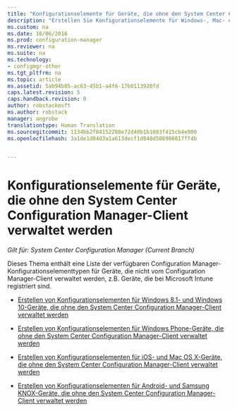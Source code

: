 ```yaml
---
title: "Konfigurationselemente für Geräte, die ohne den System Center Configuration Manager-Client verwaltet werden | System Center Configuration Manager"
description: "Erstellen Sie Konfigurationselemente für Windows-, Mac- und andere Geräte, die nicht vom System Center Configuration Manager-Client verwaltet werden."
ms.custom: na
ms.date: 10/06/2016
ms.prod: configuration-manager
ms.reviewer: na
ms.suite: na
ms.technology:
- configmgr-other
ms.tgt_pltfrm: na
ms.topic: article
ms.assetid: 5ab94b85-ac63-45b1-a4f6-17b0113920fd
caps.latest.revision: 5
caps.handback.revision: 0
author: robstackmsft
ms.author: robstack
manager: angrobe
translationtype: Human Translation
ms.sourcegitcommit: 1134bb2f04152288e72d40b1b1083f415cb4e900
ms.openlocfilehash: 3a1de1d04d3a1a613decf1d848d508986817ff4b


---
```

# <a name="configuration-items-for-devices-managed-without-the-system-center-configuration-manager-client"></a>Konfigurationselemente für Geräte, die ohne den System Center Configuration Manager-Client verwaltet werden

*Gilt für: System Center Configuration Manager (Current Branch)*

Dieses Thema enthält eine Liste der verfügbaren Configuration Manager-Konfigurationselementtypen für Geräte, die nicht vom Configuration Manager-Client verwaltet werden, z.B. Geräte, die bei Microsoft Intune registriert sind.  

-   [Erstellen von Konfigurationselementen für Windows 8.1- und Windows 10-Geräte, die ohne den System Center Configuration Manager-Client verwaltet werden](../../compliance/deploy-use/create-configuration-items-for-windows-8.1-and-windows-10-devices-managed-without-the-client.md)  

-   [Erstellen von Konfigurationselementen für Windows Phone-Geräte, die ohne den System Center Configuration Manager-Client verwaltet werden](../../compliance/deploy-use/create-configuration-items-for-windows-phone-devices-managed-without-the-client.md)  

-   [Erstellen von Konfigurationselementen für iOS- und Mac OS X-Geräte, die ohne den System Center Configuration Manager-Client verwaltet werden](../../compliance/deploy-use/create-configuration-items-for-ios-and-mac-os-x-devices-managed-without-the-client.md)  

-   [Erstellen von Konfigurationselementen für Android- und Samsung KNOX-Geräte, die ohne den System Center Configuration Manager-Client verwaltet werden](../../compliance/deploy-use/create-configuration-items-for-android-and-samsung-knox-devices-managed-without-the-client.md)  



<!--HONumber=Nov16_HO1-->


